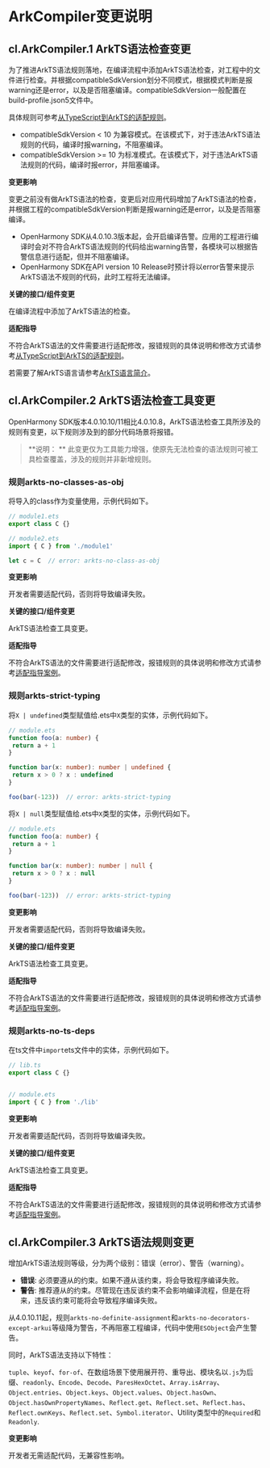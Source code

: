 # ArkCompiler变更说明

## cl.ArkCompiler.1 ArkTS语法检查变更

为了推进ArkTS语法规则落地，在编译流程中添加ArkTS语法检查，对工程中的文件进行检查。并根据compatibleSdkVersion划分不同模式，根据模式判断是报warning还是error，以及是否阻塞编译。compatibleSdkVersion一般配置在build-profile.json5文件中。

具体规则可参考[从TypeScript到ArkTS的适配规则](../../../application-dev/quick-start/typescript-to-arkts-migration-guide.md)。

  - compatibleSdkVersion < 10 为兼容模式。在该模式下，对于违法ArkTS语法规则的代码，编译时报warning，不阻塞编译。
  - compatibleSdkVersion >= 10 为标准模式。在该模式下，对于违法ArkTS语法规则的代码，编译时报error，并阻塞编译。

**变更影响**

变更之前没有做ArkTS语法的检查，变更后对应用代码增加了ArkTS语法的检查，并根据工程的compatibleSdkVersion判断是报warning还是error，以及是否阻塞编译。

  - OpenHarmony SDK从4.0.10.3版本起，会开启编译告警。应用的工程进行编译时会对不符合ArkTS语法规则的代码给出warning告警，各模块可以根据告警信息进行适配，但并不阻塞编译。
  - OpenHarmony SDK在API version 10 Release时预计将以error告警来提示ArkTS语法不规则的代码，此时工程将无法编译。

**关键的接口/组件变更**

在编译流程中添加了ArkTS语法的检查。

**适配指导**

不符合ArkTS语法的文件需要进行适配修改，报错规则的具体说明和修改方式请参考[从TypeScript到ArkTS的适配规则](../../../application-dev/quick-start/typescript-to-arkts-migration-guide.md)。

若需要了解ArkTS语言请参考[ArkTS语言简介](../../../application-dev/quick-start/introduction-to-arkts.md)。

## cl.ArkCompiler.2 ArkTS语法检查工具变更

OpenHarmony SDK版本4.0.10.10/11相比4.0.10.8，ArkTS语法检查工具所涉及的规则有变更，以下规则涉及到的部分代码场景将报错。

> **说明： **
> 此变更仅为工具能力增强，使原先无法检查的语法规则可被工具检查覆盖，涉及的规则并非新增规则。

### 规则arkts-no-classes-as-obj

将导入的class作为变量使用，示例代码如下。

 ```ts
// module1.ets
export class C {}

// module2.ets
import { C } from './module1'

let c = C  // error: arkts-no-class-as-obj
 ```

**变更影响**

开发者需要适配代码，否则将导致编译失败。

**关键的接口/组件变更**

ArkTS语法检查工具变更。

**适配指导**

不符合ArkTS语法的文件需要进行适配修改，报错规则的具体说明和修改方式请参考[适配指导案例](../../../application-dev/quick-start/arkts-more-cases.md#arkts-no-classes-as-obj)。

### 规则arkts-strict-typing

将`X | undefined`类型赋值给.ets中`X`类型的实体，示例代码如下。

 ```ts
// module.ets
function foo(a: number) {
  return a + 1
}

function bar(x: number): number | undefined {
  return x > 0 ? x : undefined
}

foo(bar(-123))  // error: arkts-strict-typing
 ```

将`X | null`类型赋值给.ets中`X`类型的实体，示例代码如下。

 ```ts
// module.ets
function foo(a: number) {
  return a + 1
}

function bar(x: number): number | null {
  return x > 0 ? x : null
}

foo(bar(-123))  // error: arkts-strict-typing
 ```

**变更影响**

开发者需要适配代码，否则将导致编译失败。

**关键的接口/组件变更**

ArkTS语法检查工具变更。

**适配指导**

不符合ArkTS语法的文件需要进行适配修改，报错规则的具体说明和修改方式请参考[适配指导案例](../../../application-dev/quick-start/arkts-more-cases.md#arkts-strict-typingstrictmodeerror)。

### 规则arkts-no-ts-deps

在ts文件中`import`ets文件中的实体，示例代码如下。


 ```ts
// lib.ts
export class C {}


// module.ets
import { C } from './lib'
 ```

**变更影响**

开发者需要适配代码，否则将导致编译失败。

**关键的接口/组件变更**

ArkTS语法检查工具变更。

**适配指导**

不符合ArkTS语法的文件需要进行适配修改，报错规则的具体说明和修改方式请参考[适配指导案例](../../../application-dev/quick-start/arkts-more-cases.md#arkts-no-tsdeps)。

## cl.ArkCompiler.3 ArkTS语法规则变更

增加ArkTS语法规则等级，分为两个级别：错误（error）、警告（warning）。

- **错误**: 必须要遵从的约束。如果不遵从该约束，将会导致程序编译失败。 
- **警告**: 推荐遵从的约束。尽管现在违反该约束不会影响编译流程，但是在将来，违反该约束可能将会导致程序编译失败。

从4.0.10.11起，规则`arkts-no-definite-assignment`和`arkts-no-decorators-except-arkui`等级降为警告，不再阻塞工程编译，代码中使用`ESObject`会产生警告。

同时，ArkTS语法支持以下特性：

`tuple`、`keyof`、`for-of`、在数组场景下使用展开符、重导出、模块名以`.js`为后缀、`readonly`、`Encode`、`Decode`、`ParesHexOctet`、`Array.isArray`、`Object.entries`、`Object.keys`、`Object.values`、`Object.hasOwn`、`Object.hasOwnPropertyNames`、`Reflect.get`、`Reflect.set`、`Reflect.has`、`Reflect.ownKeys`、`Reflect.set`、`Symbol.iterator`、Utility类型中的`Required`和`Readonly`.

**变更影响**

开发者无需适配代码，无兼容性影响。
